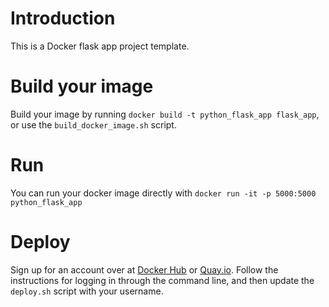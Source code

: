 # Introduction

This is a Docker flask app project template.

# Build your image

Build your image by running `docker build -t python_flask_app flask_app`, or use the `build_docker_image.sh` script.

# Run

You can run your docker image directly with `docker run -it -p 5000:5000 python_flask_app` 

# Deploy

Sign up for an account over at [Docker Hub](https://hub.docker.com/) or [Quay.io](https://quay.io/). Follow the instructions for logging in through the command line, and then update the `deploy.sh` script with your username. 
